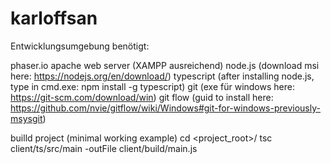 # karloffsan

Entwicklungsumgebung benötigt:

phaser.io
apache web server (XAMPP ausreichend)
node.js (download msi here:
  https://nodejs.org/en/download/)
typescript (after installing node.js, type in cmd.exe:
  npm install -g typescript)
git (exe für windows here:
  https://git-scm.com/download/win)
git flow (guid to install here:
  https://github.com/nvie/gitflow/wiki/Windows#git-for-windows-previously-msysgit)

builld project (minimal working example)
cd <project_root>/
tsc client/ts/src/main -outFile client/build/main.js
